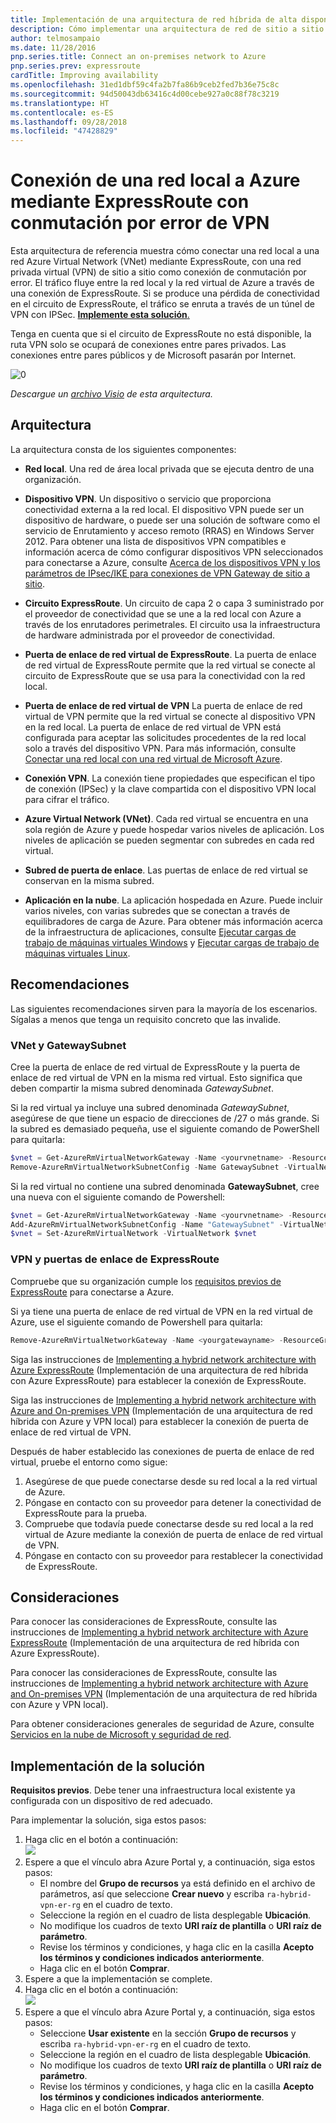 ```yaml
---
title: Implementación de una arquitectura de red híbrida de alta disponibilidad
description: Cómo implementar una arquitectura de red de sitio a sitio segura que abarque una instancia de Azure Virtual Network y una red local conectada mediante ExpressRoute con conmutación por error de VPN Gateway.
author: telmosampaio
ms.date: 11/28/2016
pnp.series.title: Connect an on-premises network to Azure
pnp.series.prev: expressroute
cardTitle: Improving availability
ms.openlocfilehash: 31ed1dbf59c4fa2b7fa86b9ceb2fed7b36e75c8c
ms.sourcegitcommit: 94d50043db63416c4d00cebe927a0c88f78c3219
ms.translationtype: HT
ms.contentlocale: es-ES
ms.lasthandoff: 09/28/2018
ms.locfileid: "47428829"
---
```

# <a name="connect-an-on-premises-network-to-azure-using-expressroute-with-vpn-failover"></a>Conexión de una red local a Azure mediante ExpressRoute con conmutación por error de VPN

Esta arquitectura de referencia muestra cómo conectar una red local a una red Azure Virtual Network (VNet) mediante ExpressRoute, con una red privada virtual (VPN) de sitio a sitio como conexión de conmutación por error. El tráfico fluye entre la red local y la red virtual de Azure a través de una conexión de ExpressRoute. Si se produce una pérdida de conectividad en el circuito de ExpressRoute, el tráfico se enruta a través de un túnel de VPN con IPSec. [**Implemente esta solución**.](#deploy-the-solution)

Tenga en cuenta que si el circuito de ExpressRoute no está disponible, la ruta VPN solo se ocupará de conexiones entre pares privados. Las conexiones entre pares públicos y de Microsoft pasarán por Internet. 

![[0]][0]

*Descargue un [archivo Visio][visio-download] de esta arquitectura.*

## <a name="architecture"></a>Arquitectura 

La arquitectura consta de los siguientes componentes:

* **Red local**. Una red de área local privada que se ejecuta dentro de una organización.

* **Dispositivo VPN**. Un dispositivo o servicio que proporciona conectividad externa a la red local. El dispositivo VPN puede ser un dispositivo de hardware, o puede ser una solución de software como el servicio de Enrutamiento y acceso remoto (RRAS) en Windows Server 2012. Para obtener una lista de dispositivos VPN compatibles e información acerca de cómo configurar dispositivos VPN seleccionados para conectarse a Azure, consulte [Acerca de los dispositivos VPN y los parámetros de IPsec/IKE para conexiones de VPN Gateway de sitio a sitio][vpn-appliance].

* **Circuito ExpressRoute**. Un circuito de capa 2 o capa 3 suministrado por el proveedor de conectividad que se une a la red local con Azure a través de los enrutadores perimetrales. El circuito usa la infraestructura de hardware administrada por el proveedor de conectividad.

* **Puerta de enlace de red virtual de ExpressRoute**. La puerta de enlace de red virtual de ExpressRoute permite que la red virtual se conecte al circuito de ExpressRoute que se usa para la conectividad con la red local.

* **Puerta de enlace de red virtual de VPN** La puerta de enlace de red virtual de VPN permite que la red virtual se conecte al dispositivo VPN en la red local. La puerta de enlace de red virtual de VPN está configurada para aceptar las solicitudes procedentes de la red local solo a través del dispositivo VPN. Para más información, consulte [Conectar una red local con una red virtual de Microsoft Azure][connect-to-an-Azure-vnet].

* **Conexión VPN**. La conexión tiene propiedades que especifican el tipo de conexión (IPSec) y la clave compartida con el dispositivo VPN local para cifrar el tráfico.

* **Azure Virtual Network (VNet)**. Cada red virtual se encuentra en una sola región de Azure y puede hospedar varios niveles de aplicación. Los niveles de aplicación se pueden segmentar con subredes en cada red virtual.

* **Subred de puerta de enlace**. Las puertas de enlace de red virtual se conservan en la misma subred.

* **Aplicación en la nube**. La aplicación hospedada en Azure. Puede incluir varios niveles, con varias subredes que se conectan a través de equilibradores de carga de Azure. Para obtener más información acerca de la infraestructura de aplicaciones, consulte [Ejecutar cargas de trabajo de máquinas virtuales Windows][windows-vm-ra] y [Ejecutar cargas de trabajo de máquinas virtuales Linux][linux-vm-ra].

## <a name="recommendations"></a>Recomendaciones

Las siguientes recomendaciones sirven para la mayoría de los escenarios. Sígalas a menos que tenga un requisito concreto que las invalide.

### <a name="vnet-and-gatewaysubnet"></a>VNet y GatewaySubnet

Cree la puerta de enlace de red virtual de ExpressRoute y la puerta de enlace de red virtual de VPN en la misma red virtual. Esto significa que deben compartir la misma subred denominada *GatewaySubnet*.

Si la red virtual ya incluye una subred denominada *GatewaySubnet*, asegúrese de que tiene un espacio de direcciones de /27 o más grande. Si la subred es demasiado pequeña, use el siguiente comando de PowerShell para quitarla: 

```powershell
$vnet = Get-AzureRmVirtualNetworkGateway -Name <yourvnetname> -ResourceGroupName <yourresourcegroup>
Remove-AzureRmVirtualNetworkSubnetConfig -Name GatewaySubnet -VirtualNetwork $vnet
```

Si la red virtual no contiene una subred denominada **GatewaySubnet**, cree una nueva con el siguiente comando de Powershell:

```powershell
$vnet = Get-AzureRmVirtualNetworkGateway -Name <yourvnetname> -ResourceGroupName <yourresourcegroup>
Add-AzureRmVirtualNetworkSubnetConfig -Name "GatewaySubnet" -VirtualNetwork $vnet -AddressPrefix "10.200.255.224/27"
$vnet = Set-AzureRmVirtualNetwork -VirtualNetwork $vnet
```

### <a name="vpn-and-expressroute-gateways"></a>VPN y puertas de enlace de ExpressRoute

Compruebe que su organización cumple los [requisitos previos de ExpressRoute][expressroute-prereq] para conectarse a Azure.

Si ya tiene una puerta de enlace de red virtual de VPN en la red virtual de Azure, use el siguiente comando de Powershell para quitarla:

```powershell
Remove-AzureRmVirtualNetworkGateway -Name <yourgatewayname> -ResourceGroupName <yourresourcegroup>
```

Siga las instrucciones de [Implementing a hybrid network architecture with Azure ExpressRoute][implementing-expressroute] (Implementación de una arquitectura de red híbrida con Azure ExpressRoute) para establecer la conexión de ExpressRoute.

Siga las instrucciones de [Implementing a hybrid network architecture with Azure and On-premises VPN][implementing-vpn] (Implementación de una arquitectura de red híbrida con Azure y VPN local) para establecer la conexión de puerta de enlace de red virtual de VPN.

Después de haber establecido las conexiones de puerta de enlace de red virtual, pruebe el entorno como sigue:

1. Asegúrese de que puede conectarse desde su red local a la red virtual de Azure.
2. Póngase en contacto con su proveedor para detener la conectividad de ExpressRoute para la prueba.
3. Compruebe que todavía puede conectarse desde su red local a la red virtual de Azure mediante la conexión de puerta de enlace de red virtual de VPN.
4. Póngase en contacto con su proveedor para restablecer la conectividad de ExpressRoute.

## <a name="considerations"></a>Consideraciones

Para conocer las consideraciones de ExpressRoute, consulte las instrucciones de [Implementing a hybrid network architecture with Azure ExpressRoute][guidance-expressroute] (Implementación de una arquitectura de red híbrida con Azure ExpressRoute).

Para conocer las consideraciones de ExpressRoute, consulte las instrucciones de [Implementing a hybrid network architecture with Azure and On-premises VPN][guidance-vpn] (Implementación de una arquitectura de red híbrida con Azure y VPN local).

Para obtener consideraciones generales de seguridad de Azure, consulte [Servicios en la nube de Microsoft y seguridad de red][best-practices-security].

## <a name="deploy-the-solution"></a>Implementación de la solución

**Requisitos previos**. Debe tener una infraestructura local existente ya configurada con un dispositivo de red adecuado.

Para implementar la solución, siga estos pasos:

1. Haga clic en el botón a continuación:<br><a href="https://portal.azure.com/#create/Microsoft.Template/uri/https%3A%2F%2Fraw.githubusercontent.com%2Fmspnp%2Freference-architectures%2Fmaster%2Fhybrid-networking%2Fexpressroute-vpn-failover%2Fazuredeploy.json" target="_blank"><img src="https://azuredeploy.net/deploybutton.png"/></a>
2. Espere a que el vínculo abra Azure Portal y, a continuación, siga estos pasos:   
   * El nombre del **Grupo de recursos** ya está definido en el archivo de parámetros, así que seleccione **Crear nuevo** y escriba `ra-hybrid-vpn-er-rg` en el cuadro de texto.
   * Seleccione la región en el cuadro de lista desplegable **Ubicación**.
   * No modifique los cuadros de texto **URI raíz de plantilla** o **URI raíz de parámetro**.
   * Revise los términos y condiciones, y haga clic en la casilla **Acepto los términos y condiciones indicados anteriormente**.
   * Haga clic en el botón **Comprar**.
3. Espere a que la implementación se complete.
4. Haga clic en el botón a continuación:<br><a href="https://portal.azure.com/#create/Microsoft.Template/uri/https%3A%2F%2Fraw.githubusercontent.com%2Fmspnp%2Freference-architectures%2Fmaster%2Fhybrid-networking%2Fexpressroute-vpn-failover%2Fazuredeploy-expressRouteCircuit.json" target="_blank"><img src="https://azuredeploy.net/deploybutton.png"/></a>
5. Espere a que el vínculo abra Azure Portal y, a continuación, siga estos pasos:
   * Seleccione **Usar existente** en la sección **Grupo de recursos** y escriba `ra-hybrid-vpn-er-rg` en el cuadro de texto.
   * Seleccione la región en el cuadro de lista desplegable **Ubicación**.
   * No modifique los cuadros de texto **URI raíz de plantilla** o **URI raíz de parámetro**.
   * Revise los términos y condiciones, y haga clic en la casilla **Acepto los términos y condiciones indicados anteriormente**.
   * Haga clic en el botón **Comprar**.

<!-- links -->

[windows-vm-ra]: ../virtual-machines-windows/index.md
[linux-vm-ra]: ../virtual-machines-linux/index.md


[resource-manager-overview]: /azure/azure-resource-manager/resource-group-overview
[vpn-appliance]: /azure/vpn-gateway/vpn-gateway-about-vpn-devices
[azure-vpn-gateway]: /azure/vpn-gateway/vpn-gateway-about-vpngateways
[connect-to-an-Azure-vnet]: https://technet.microsoft.com/library/dn786406.aspx
[expressroute-prereq]: /azure/expressroute/expressroute-prerequisites
[implementing-expressroute]: ./expressroute.md
[implementing-vpn]: ./vpn.md
[guidance-expressroute]: ./expressroute.md
[guidance-vpn]: ./vpn.md
[best-practices-security]: /azure/best-practices-network-security
[visio-download]: https://archcenter.blob.core.windows.net/cdn/hybrid-network-architectures.vsdx
[0]: ./images/expressroute-vpn-failover.png "Arquitectura de una arquitectura de red híbrida de alta disponibilidad mediante ExpressRoute y VPN gateway"
